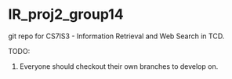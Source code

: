# IR_proj2_group14
git repo for CS7IS3 - Information Retrieval and Web Search in TCD. 

TODO:
1. Everyone should checkout their own branches to develop on.
